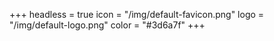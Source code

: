 +++
headless = true
icon = "/img/default-favicon.png"
logo = "/img/default-logo.png"
color = "#3d6a7f"
+++
